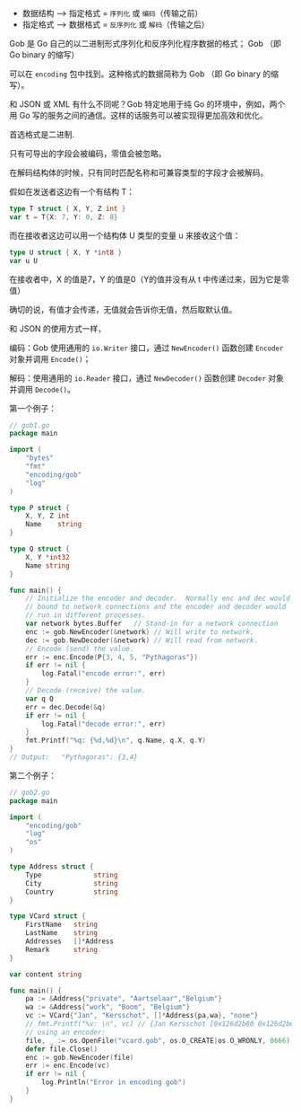 -   数据结构 --> 指定格式 = `序列化` 或 `编码`（传输之前）
-   指定格式 --> 数据格式 = `反序列化` 或 `解码`（传输之后）

Gob 是 Go 自己的以二进制形式序列化和反序列化程序数据的格式；
 Gob （即 Go binary 的缩写）
 
可以在 `encoding` 包中找到。这种格式的数据简称为 Gob （即 Go binary 的缩写）。

和 JSON 或 XML 有什么不同呢？Gob 特定地用于纯 Go 的环境中，例如，两个用 Go 写的服务之间的通信。这样的话服务可以被实现得更加高效和优化。

首选格式是二进制.

只有可导出的字段会被编码，零值会被忽略。

在解码结构体的时候，只有同时匹配名称和可兼容类型的字段才会被解码。

假如在发送者这边有一个有结构 T：

```go
type T struct { X, Y, Z int }
var t = T{X: 7, Y: 0, Z: 8}
```

而在接收者这边可以用一个结构体 U 类型的变量 u 来接收这个值：

```go
type U struct { X, Y *int8 }
var u U
```

在接收者中，X 的值是7，Y 的值是0（Y的值并没有从 t 中传递过来，因为它是零值）

确切的说，有值才会传递，无值就会告诉你无值，然后取默认值。


和 JSON 的使用方式一样，

编码：Gob 使用通用的 `io.Writer` 接口，通过 `NewEncoder()` 函数创建 `Encoder` 对象并调用 `Encode()`；

解码：使用通用的 `io.Reader` 接口，通过 `NewDecoder()` 函数创建 `Decoder` 对象并调用 `Decode()`。

第一个例子：
```go
// gob1.go
package main

import (
	"bytes"
	"fmt"
	"encoding/gob"
	"log"
)

type P struct {
	X, Y, Z int
	Name    string
}

type Q struct {
	X, Y *int32
	Name string
}

func main() {
	// Initialize the encoder and decoder.  Normally enc and dec would be      
	// bound to network connections and the encoder and decoder would      
	// run in different processes.      
	var network bytes.Buffer   // Stand-in for a network connection      
	enc := gob.NewEncoder(&network) // Will write to network.      
	dec := gob.NewDecoder(&network)	// Will read from network.      
	// Encode (send) the value.      
	err := enc.Encode(P{3, 4, 5, "Pythagoras"})
	if err != nil {
		log.Fatal("encode error:", err)
	}
	// Decode (receive) the value.      
	var q Q
	err = dec.Decode(&q)
	if err != nil {
		log.Fatal("decode error:", err)
	}
	fmt.Printf("%q: {%d,%d}\n", q.Name, q.X, q.Y)
}
// Output:   "Pythagoras": {3,4}
```

第二个例子：
```go
// gob2.go
package main

import (
	"encoding/gob"
	"log"
	"os"
)

type Address struct {
	Type             string
	City             string
	Country          string
}

type VCard struct {
	FirstName	string
	LastName	string
	Addresses	[]*Address
	Remark		string
}

var content	string

func main() {
	pa := &Address{"private", "Aartselaar","Belgium"}
	wa := &Address{"work", "Boom", "Belgium"}
	vc := VCard{"Jan", "Kersschot", []*Address{pa,wa}, "none"}
	// fmt.Printf("%v: \n", vc) // {Jan Kersschot [0x126d2b80 0x126d2be0] none}:
	// using an encoder:
	file, _ := os.OpenFile("vcard.gob", os.O_CREATE|os.O_WRONLY, 0666)
	defer file.Close()
	enc := gob.NewEncoder(file)
	err := enc.Encode(vc)
	if err != nil {
		log.Println("Error in encoding gob")
	}
}
```
